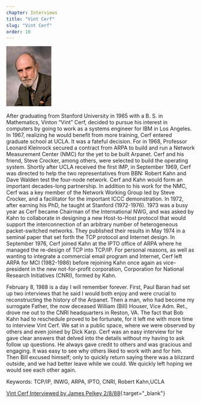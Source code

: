```yaml
---
chapter: Interviews
title: "Vint Cerf"
slug: "Vint Cerf"
order: 10
---
```


![Vint Cerf](/assets/img/vint-cerf-l.jpg)

After graduating from Stanford University in 1965 with a B. S. in Mathematics, Vinton “Vint” Cerf, decided to pursue his interest in computers by going to work as a systems engineer for IBM in Los Angeles. In 1967, realizing he would benefit from more training, Cerf entered graduate school at UCLA. It was a fateful decision. For in 1968, Professor Leonard Kleinrock secured a contract from ARPA to build and run a Network Measurement Center (NMC) for the yet to be built Arpanet. Cerf and his friend, Steve Crocker, among others, were selected to build the operating system. Shortly after UCLA received the first IMP, in September 1969, Cerf was directed to help the two representatives from BBN: Robert Kahn and Dave Walden test the four-node network. Cerf and Kahn would form an important decades-long partnership. In addition to his work for the NMC, Cerf was a key member of the Network Working Group led by Steve Crocker, and a facilitator for the important ICCC demonstration. In 1972, after earning his PhD, he taught at Stanford (1972-1976). 1973 was a busy year as Cerf became Chairman of the International NWG, and was asked by Kahn to collaborate in designing a new Host-to-Host protocol that would support the interconnection of an arbitrary number of heterogeneous packet-switched networks. They published their results in May 1974 in a seminal paper that set forth the TCP protocol and Internet design. In September 1976, Cerf joined Kahn at the IPTO office of ARPA where he managed the re-design of TCP into TCP/IP. For personal reasons, as well as wanting to integrate a commercial email program and Internet, Cerf left ARPA for MCI (1982-1986) before rejoining Kahn once again as vice-president in the new not-for-profit corporation, Corporation for National Research Initiatives (CNRI), formed by Kahn.

February 8, 1988 is a day I will remember forever. First, Paul Baran had set up two interviews that he said I would both enjoy and were crucial to reconstructing the history of the Arpanet. Then a man, who had become my surrogate Father, the now deceased William (Bill) Houser, Vice Adm. Ret., drove me out to the CNRI headquarters in Reston, VA. The fact that Bob Kahn had to reschedule proved to be fortunate, for it left me with more time to interview Vint Cerf. We sat in a public space, where we were observed by others and even joined by Dick Karp. Cerf was an easy interview for he gave clear answers that delved into the details without my having to ask follow up questions. He always gave credit to others and was gracious and engaging. It was easy to see why others liked to work with and for him. Then Bill excused himself; only to quickly return saying there was a blizzard outside, and we had better leave while we could. We quickly left hoping we would see each other again.

Keywords: TCP/IP, INWG, ARPA, IPTO, CNRI, Robert Kahn,UCLA

[Vint Cerf Interviewed by James Pelkey 2/8/88](https://archive.computerhistory.org/resources/access/text/2015/11/102738017-05-01-acc.pdf){:target="_blank"}
